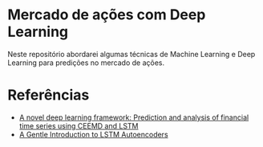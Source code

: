 # Mercado de ações com Deep Learning

Neste repositório abordarei algumas técnicas de Machine Learning e Deep Learning para predições no mercado de ações.

# Referências

- [A novel deep learning framework: Prediction and analysis of financial time series using CEEMD and LSTM](https://www.sciencedirect.com/science/article/abs/pii/S0957417420304334)
- [A Gentle Introduction to LSTM Autoencoders](https://machinelearningmastery.com/lstm-autoencoders/)